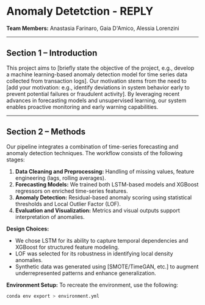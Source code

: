# Anomaly Detetction - REPLY 
**Team Members:** Anastasia Farinaro, Gaia D'Amico, Alessia Lorenzini

---

## Section 1 – Introduction

This project aims to [briefly state the objective of the project, e.g., develop a machine learning-based anomaly detection model for time series data collected from transaction logs]. Our motivation stems from the need to [add your motivation: e.g., identify deviations in system behavior early to prevent potential failures or fraudulent activity]. By leveraging recent advances in forecasting models and unsupervised learning, our system enables proactive monitoring and early warning capabilities.

---

## Section 2 – Methods

Our pipeline integrates a combination of time-series forecasting and anomaly detection techniques. The workflow consists of the following stages:

1. **Data Cleaning and Preprocessing:** Handling of missing values, feature engineering (lags, rolling averages).
2. **Forecasting Models:** We trained both LSTM-based models and XGBoost regressors on enriched time-series features.
3. **Anomaly Detection:** Residual-based anomaly scoring using statistical thresholds and Local Outlier Factor (LOF).
4. **Evaluation and Visualization:** Metrics and visual outputs support interpretation of anomalies.

**Design Choices:**
- We chose LSTM for its ability to capture temporal dependencies and XGBoost for structured feature modeling.
- LOF was selected for its robustness in identifying local density anomalies.
- Synthetic data was generated using [SMOTE/TimeGAN, etc.] to augment underrepresented patterns and enhance generalization.

**Environment Setup:**
To recreate the environment, use the following:
```bash
conda env export > environment.yml

